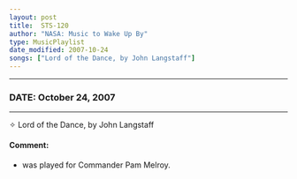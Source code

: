 ```yaml
---
layout: post
title:  STS-120
author: "NASA: Music to Wake Up By"
type: MusicPlaylist
date_modified: 2007-10-24
songs: ["Lord of the Dance, by John Langstaff"]
---
```


----
### DATE: October 24, 2007
----
✧ Lord of the Dance, by John Langstaff

#### Comment:
* was played for Commander Pam Melroy.



<br/>
<center>
	<a target="_blank"
	   href="https://twitter.com/intent/tweet?hashtags=Space,NASA,Playlist,NASAWakeupCalls,SpaceProgram&text={{ page.author}}, '{{ page.songs.first }}' {{ page.title }}, {{ page.date | date: '%B %d, %Y' }}. {{ site.url }}{{ page.url }} @nasawakeupcalls">
	   <i class="fab fa-twitter" alt="Tweet this page" style="font-size: 1.3em;"></i>
	</a>
	&nbsp; 	<i class="fas fa-user-astronaut" style="font-size: 1.5em;"></i> &nbsp;
    <a type="amzn" search="'Lord of the Dance, by John Langstaff'" category="popular music">
        <i class="fab fa-amazon" style="font-size: 1.3em;"></i>
    </a>
</center>
